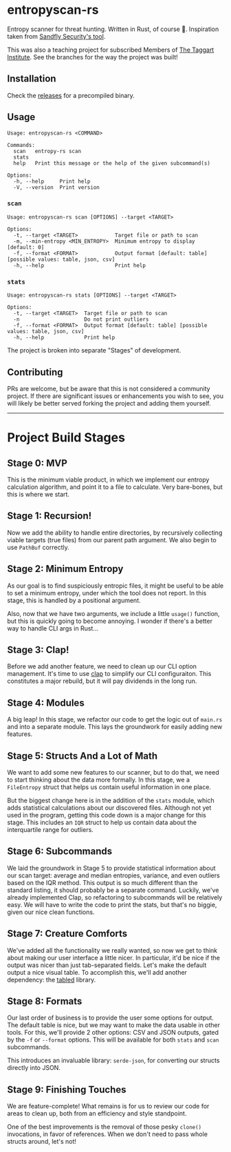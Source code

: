 # entropyscan-rs

Entropy scanner for threat hunting. Written in Rust, of course 🦀. Inspiration taken from [Sandfly Security's tool](https://github.com/mttaggart/sandfly-entropyscan).

This was also a teaching project for subscribed Members of [The Taggart Institute](https://taggartinstitute.org). See the branches for the way the project was built!

## Installation

Check the [releases](https://github.com/mttaggart/entropyscan-rs/releases/latest) for a precompiled binary.

## Usage

```
Usage: entropyscan-rs <COMMAND>

Commands:
  scan   entropy-rs scan
  stats
  help   Print this message or the help of the given subcommand(s)

Options:
  -h, --help     Print help
  -V, --version  Print version
```

### `scan`

```
Usage: entropyscan-rs scan [OPTIONS] --target <TARGET>

Options:
  -t, --target <TARGET>            Target file or path to scan
  -m, --min-entropy <MIN_ENTROPY>  Minimum entropy to display [default: 0]
  -f, --format <FORMAT>            Output format [default: table] [possible values: table, json, csv]
  -h, --help                       Print help
```

### `stats`

```
Usage: entropyscan-rs stats [OPTIONS] --target <TARGET>

Options:
  -t, --target <TARGET>  Target file or path to scan
  -n                     Do not print outliers
  -f, --format <FORMAT>  Output format [default: table] [possible values: table, json, csv]
  -h, --help             Print help
```

The project is broken into separate "Stages" of development.

## Contributing

PRs are welcome, but be aware that this is not considered a community project. If there are significant issues or enhancements you wish to see, you will likely be better served forking the project and adding them yourself.

---

# Project Build Stages

## Stage 0: MVP

This is the minimum viable product, in which we implement our entropy calculation algorithm, and point it to a file to calculate. Very bare-bones, but this is where we start.

## Stage 1: Recursion!

Now we add the ability to handle entire directories, by recursively collecting viable targets (true files) from our parent path argument. We also begin to use `PathBuf` correctly.

## Stage 2: Minimum Entropy

As our goal is to find suspiciously entropic files, it might be useful to be able to set a minimum entropy, under which the tool does not report. In this stage, this is handled by a positional argument.

Also, now that we have two arguments, we include a little `usage()` function, but this is quickly going to become annoying. I wonder if there's a better way to handle CLI args in Rust...

## Stage 3: Clap!

Before we add another feature, we need to clean up our CLI option management. It's time to use [clap](https://github.com/clap-rs/clap) to simplify our CLI configuraiton. This constitutes a major rebuild, but it will pay dividends in the long run.

## Stage 4: Modules

A big leap! In this stage, we refactor our code to get the logic out of `main.rs` and into a separate module. This lays the groundwork for easily adding new features.

## Stage 5: Structs And a Lot of Math

We want to add some new features to our scanner, but to do that, we need to start thinking about the data more formally. In this stage, we a `FileEntropy` struct that helps us contain useful information in one place.

But the biggest change here is in the addition of the `stats` module, which adds statistical calculations about our discovered files. Although not yet used in the program, getting this code down is a major change for this stage. This includes an `IQR` struct to help us contain data about the interquartile range for outliers.

## Stage 6: Subcommands

We laid the groundwork in Stage 5 to provide statistical information about our scan target: average and median entropies, variance, and even outliers based on the IQR method. This output is so much different than the standard listing, it should probably be a separate command. Luckily, we've already implemented Clap, so refactoring to subcommands will be relatively easy. We will have to write the code to print the stats, but that's no biggie, given our nice clean functions.

## Stage 7: Creature Comforts

We've added all the functionality we really wanted, so now we get to think about making our user interface a little nicer. In particular, it'd be nice if the output was nicer than just tab-separated fields. Let's make the default output a nice visual table. To accomplish this, we'll add another dependency: the [tabled](https://github.com/zhiburt/tabled) library.

## Stage 8: Formats

Our last order of business is to provide the user some options for output. The default table is nice, but we may want to make the data usable in other tools. For this, we'll provide 2 other options: CSV and JSON outputs, gated by the `-f` or `--format` options. This will be available for both `stats` and `scan` subcommands.

This introduces an invaluable library: `serde-json`, for converting our structs directly into JSON.

## Stage 9: Finishing Touches

We are feature-complete! What remains is for us to review our code for areas to clean up, both from an efficiency and style standpoint.

One of the best improvements is the removal of those pesky `clone()` invocations, in favor of references. When we don't need to pass whole structs around, let's not!
